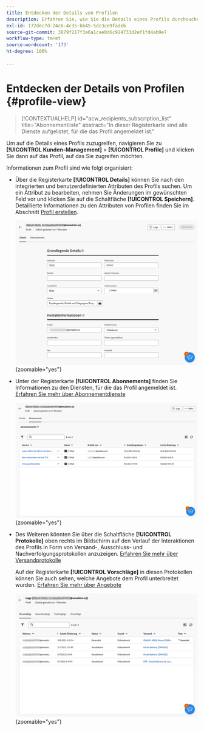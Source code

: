 ```yaml
---
title: Entdecken der Details von Profilen
description: Erfahren Sie, wie Sie die Details eines Profils durchsuchen.
exl-id: 172dec7d-24c6-4c35-bb45-5dc3ce9fadeb
source-git-commit: 3879f217f3a6a1cae0d6c924733d2ef1fd4ab9e7
workflow-type: tm+mt
source-wordcount: '173'
ht-degree: 100%

---
```


# Entdecken der Details von Profilen {#profile-view}

>[!CONTEXTUALHELP]
>id="acw_recipients_subscription_list"
>title="Abonnementliste"
>abstract="In dieser Registerkarte sind alle Dienste aufgelistet, für die das Profil angemeldet ist."

Um auf die Details eines Profils zuzugreifen, navigieren Sie zu **[!UICONTROL Kunden-Management]** > **[!UICONTROL Profile]** und klicken Sie dann auf das Profil, auf das Sie zugreifen möchten.

Informationen zum Profil sind wie folgt organisiert:

* Über die Registerkarte **[!UICONTROL Details]** können Sie nach den integrierten und benutzerdefinierten Attributen des Profils suchen. Um ein Attribut zu bearbeiten, nehmen Sie Änderungen im gewünschten Feld vor und klicken Sie auf die Schaltfläche **[!UICONTROL Speichern]**. Detaillierte Informationen zu den Attributen von Profilen finden Sie im Abschnitt [Profil erstellen](create-profile.md).

  ![](assets/profile-details.png){zoomable="yes"}

* Unter der Registerkarte **[!UICONTROL Abonnements]** finden Sie Informationen zu den Diensten, für die das Profil angemeldet ist. [Erfahren Sie mehr über Abonnementdienste](manage-services.md)

  ![](assets/profile-subscriptions.png){zoomable="yes"}

* Des Weiteren könnten Sie über die Schaltfläche **[!UICONTROL Protokolle]** oben rechts im Bildschirm auf den Verlauf der Interaktionen des Profils in Form von Versand-, Ausschluss- und Nachverfolgungsprotokollen anzuzeigen. [Erfahren Sie mehr über Versandprotokolle](../monitor/delivery-logs.md)

  Auf der Registerkarte **[!UICONTROL Vorschläge]** in diesen Protokollen können Sie auch sehen, welche Angebote dem Profil unterbreitet wurden. [Erfahren Sie mehr über Angebote](../msg/offers.md)

  ![](assets/profile-logs.png){zoomable="yes"}
